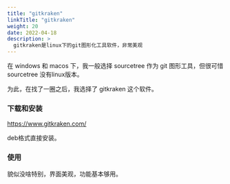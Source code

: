 ```yaml
---
title: "gitkraken"
linkTitle: "gitkraken"
weight: 20
date: 2022-04-18
description: >
  gitkraken是linux下的git图形化工具软件，非常美观
---
```




在 windows 和 macos 下，我一般选择 sourcetree 作为 git 图形工具，但很可惜 sourcetree 没有linux版本。

为此，在找了一圈之后，我选择了 gitkraken 这个软件。

### 下载和安装

https://www.gitkraken.com/

deb格式直接安装。

### 使用

貌似没啥特别，界面美观，功能基本够用。

